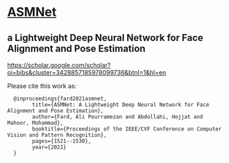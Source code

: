 # [ASMNet](https://scholar.google.com/scholar?oi=bibs&cluster=3428857185978099736&btnI=1&hl=en)

## a Lightweight Deep Neural Network for Face Alignment and Pose Estimation

https://scholar.google.com/scholar?oi=bibs&cluster=3428857185978099736&btnI=1&hl=en

Please cite this work as:

      @inproceedings{fard2021asmnet,
            title={ASMNet: A Lightweight Deep Neural Network for Face Alignment and Pose Estimation},
            author={Fard, Ali Pourramezan and Abdollahi, Hojjat and Mahoor, Mohammad},
            booktitle={Proceedings of the IEEE/CVF Conference on Computer Vision and Pattern Recognition},
            pages={1521--1530},
            year={2021}
      }


